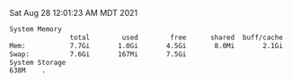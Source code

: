 Sat Aug 28 12:01:23 AM MDT 2021
```bash
System Memory
               total        used        free      shared  buff/cache   available
Mem:           7.7Gi       1.0Gi       4.5Gi       8.0Mi       2.1Gi       6.3Gi
Swap:          7.6Gi       167Mi       7.5Gi
System Storage
638M	.
```
